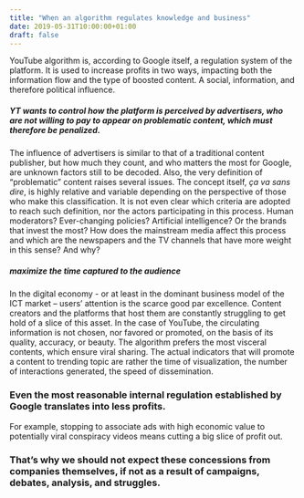 ```yaml
---
title: "When an algorithm regulates knowledge and business"
date: 2019-05-31T10:00:00+01:00
draft: false
---
```



YouTube algorithm is, according to Google itself, a regulation system of the platform. It is used to increase profits in two ways, impacting both the information flow and the type of boosted content. A social, information, and therefore political influence.

##### YT wants to control how the platform is perceived by advertisers, who are not willing to pay to appear on problematic content, which must therefore be penalized.
The influence of advertisers is similar to that of a traditional content publisher, but how much they count, and who matters the most for Google, are unknown factors still to be decoded.
Also, the very definition of “problematic” content raises several issues. The concept itself, _ça va sans dire_, is highly relative and variable depending on the perspective of those who make this classification. It is not even clear which criteria are adopted to reach such definition, nor the actors participating in this process. Human moderators? Ever-changing policies? Artificial intelligence? Or the brands that invest the most? How does the mainstream media affect this process and which are the newspapers and the TV channels that have more weight in this sense? And why?

##### maximize the time captured to the audience
In the digital economy - or at least in the dominant business model of the ICT market – users’ attention is the scarce good par excellence. Content creators and the platforms that host them are constantly struggling to get hold of a slice of this asset. In the case of YouTube, the circulating information is not chosen, nor favored or promoted, on the basis of its quality, accuracy, or beauty. The algorithm prefers the most visceral contents, which ensure viral sharing. The actual indicators that will promote a content to trending topic are rather the time of visualization, the number of interactions generated, the speed of dissemination.

### Even the most reasonable internal regulation established by Google translates into less profits.
For example, stopping to associate ads with high economic value to potentially viral conspiracy videos means cutting a big slice of profit out.

### That’s why we should not expect these concessions from companies themselves, if not as a result of campaigns, debates, analysis, and struggles.
